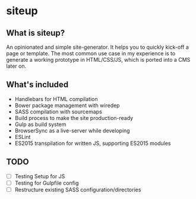 # siteup

## What is siteup?
An opinionated and simple site-generator. It helps you to quickly kick-off a page or template.
The most common use case in my experience is to generate a working prototype in HTML/CSS/JS, which is ported into a CMS later on.

## What's included
* Handlebars for HTML compilation
* Bower package management with wiredep
* SASS compilation with sourcemaps
* Build process to make the site production-ready
* Gulp as build system
* BrowserSync as a live-server while developing
* ESLint
* ES2015 transpilation for written JS, supporting ES2015 modules

## TODO
- [ ] Testing Setup for JS
- [ ] Testing for Gulpfile config
- [ ] Restructure existing SASS configuration/directories 
